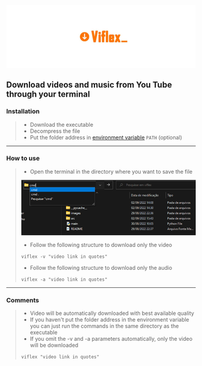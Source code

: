 <img src="images/banner.jpg">

## Download videos and music from You Tube through your terminal

### Installation

> - Download the executable
> - Decompress the file
> - Put the folder address in [environment variable](https://knowledge.autodesk.com/pt-br/support/navisworks-products/troubleshooting/caas/sfdcarticles/sfdcarticles/PTB/Adding-folder-path-to-Windows-PATH-environment-variable.html) ``PATH`` (optional)
 
 ---
 
 ### How to use
 > - Open the terminal in the directory where you want to save the file
 > <img src="images/image.png">
 >
 >
 > - Follow the following structure to download only the video
 >```
 >viflex -v "video link in quotes"
> ```
>
> - Follow the following structure to download only the audio
>```
>viflex -a "video link in quotes"
> ```
---
### Comments
> - Video will be automatically downloaded with best available quality
> - If you haven't put the folder address in the environment variable you can just run the commands in the same directory as the executable
> - If you omit the -v and -a parameters automatically, only the video will be downloaded
>```
>viflex "video link in quotes"
>```
